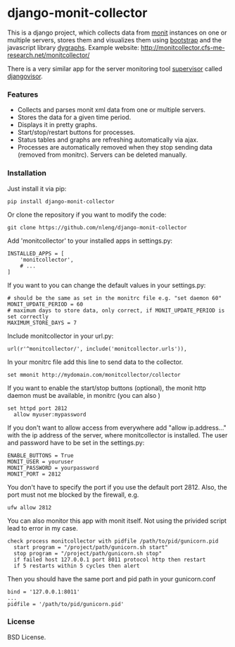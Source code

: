 # django-monit-collector

This is a django project, which collects data from <a href="https://mmonit.com/monit/" target="_blank">monit</a> instances on one or multiple servers, stores them and visualizes them using <a href="http://getbootstrap.com/" target="_blank">bootstrap</a> and the javascript library <a href="http://dygraphs.com/" target="_blank">dygraphs</a>. Example website: http://monitcollector.cfs-me-research.net/monitcollector/

There is a very similar app for the server monitoring tool <a href="https://github.com/Supervisor/supervisor" target="_blank">supervisor</a> called <a href="https://github.com/nleng/djangovisor" target="_blank">djangovisor</a>.


### Features
- Collects and parses monit xml data from one or multiple servers. 
- Stores the data for a given time period. 
- Displays it in pretty graphs. 
- Start/stop/restart buttons for processes.
- Status tables and graphs are refreshing automatically via ajax.
- Processes are automatically removed when they stop sending data (removed from monitrc). Servers can be deleted manually.

### Installation

Just install it via pip:
```
pip install django-monit-collector
```
Or clone the repository if you want to modify the code:
```
git clone https://github.com/nleng/django-monit-collector
```

Add 'monitcollector' to your installed apps in settings.py:
```
INSTALLED_APPS = [
    'monitcollector',
    # ...
]
```
If you want to you can change the default values in your settings.py:
```
# should be the same as set in the monitrc file e.g. "set daemon 60"
MONIT_UPDATE_PERIOD = 60
# maximum days to store data, only correct, if MONIT_UPDATE_PERIOD is set correctly
MAXIMUM_STORE_DAYS = 7
```
Include monitcollector in your url.py:
```
url(r'^monitcollector/', include('monitcollector.urls')),
```
In your monitrc file add this line to send data to the collector.
```
set mmonit http://mydomain.com/monitcollector/collector
```
If you want to enable the start/stop buttons (optional), the monit http daemon must be available, in monitrc (you can also )
```
set httpd port 2812
  allow myuser:mypassword
```
If you don't want to allow access from everywhere add "allow ip.address..." with the ip address of the server, where monitcollector is installed. 
The user and password have to be set in the settings.py:
```
ENABLE_BUTTONS = True
MONIT_USER = youruser
MONIT_PASSWORD = yourpassword
MONIT_PORT = 2812
```
You don't have to specify the port if you use the default port 2812. Also, the port must not me blocked by the firewall, e.g. 
```
ufw allow 2812
```

You can also monitor this app with monit itself. Not using the privided script lead to error in my case.
```
check process monitcollector with pidfile /path/to/pid/gunicorn.pid
  start program = "/project/path/gunicorn.sh start"
  stop program = "/project/path/gunicorn.sh stop"
  if failed host 127.0.0.1 port 8011 protocol http then restart
  if 5 restarts within 5 cycles then alert
```
Then you should have the same port and pid path in your gunicorn.conf
```
bind = '127.0.0.1:8011'
...
pidfile = '/path/to/pid/gunicorn.pid' 
```

### License
BSD License.

